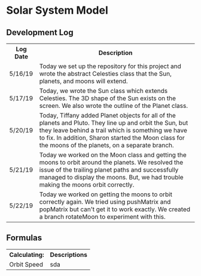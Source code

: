 # Solar System Model

## Development Log
<table>
  <th>Log Date</th>
  <th>Description</th>
  <tr>
    <td>5/16/19</td>
    <td>Today we set up the repository for this project and wrote the abstract Celesties class that the Sun, planets, and moons will extend.</td>
  </tr>
    <td>5/17/19</td>
    <td>Today, we wrote the Sun class which extends Celesties. The 3D shape of the Sun exists on the screen. We also wrote the outline of the Planet class. </td>
  </tr>
    <td>5/20/19</td>
    <td>Today, Tiffany added Planet objects for all of the planets and Pluto. They line up and orbit the Sun, but they leave behind a trail which is something we have to fix. In addition, Sharon started the Moon class for the moons of the planets, on a separate branch. </td>
  </tr>
    <td>5/21/19</td>
    <td>Today we worked on the Moon class and getting the moons to orbit around the planets. We resolved the issue of the trailing planet paths and successfully managed to display the moons. But, we had trouble making the moons orbit correctly. 
  </td>
  </tr>
    <td>5/22/19</td>
    <td>Today we worked on getting the moons to orbit correctly again. We tried using pushMatrix and popMatrix but can't get it to work exactly. We created a branch rotateMoon to experiment with this.
  </td>
  </tr>
</table>

## Formulas
<table>
  <th>Calculating:</th>
  <th>Descriptions</th>
  <tr>
    <td>Orbit Speed</td>
    <td>sda</td>
  </tr>
  
  
  
    
